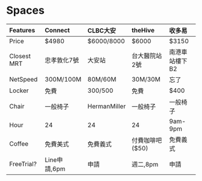 # Spaces

| Features | Connect | CLBC大安 | theHive | 收多易 |
|:---------|:--------|:-------|:--------|:----|
|Price| $4980 | $6000/8000 | $6000 | $3150|
|Closest MRT | 忠孝敦化7號 | 大安站 | 台大醫院站2號|南港車站樓下B2|
|NetSpeed|300M/100M|80M/60M|30M/30M|忘了|
|Locker|免費|$300/$500|免費|$400|
|Chair|一般椅子|HermanMiller|一般椅子|一般椅子|
|Hour|24|24|24|9am-9pm|
|Coffee|免費美式|免費義式|付費咖啡吧($50)|免費義式|
|FreeTrial?|Line申請,6pm|申請|週二,8pm|申請|
